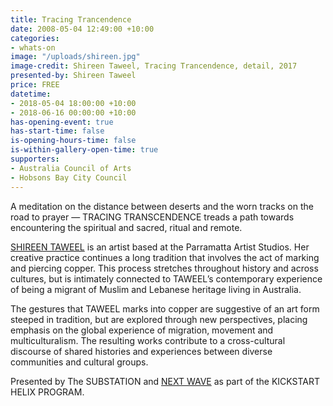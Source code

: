 ```yaml
---
title: Tracing Trancendence
date: 2008-05-04 12:49:00 +10:00
categories:
- whats-on
image: "/uploads/shireen.jpg"
image-credit: Shireen Taweel, Tracing Trancendence, detail, 2017
presented-by: Shireen Taweel
price: FREE
datetime:
- 2018-05-04 18:00:00 +10:00
- 2018-06-16 00:00:00 +10:00
has-opening-event: true
has-start-time: false
is-opening-hours-time: false
is-within-gallery-open-time: true
supporters:
- Australia Council of Arts
- Hobsons Bay City Council
---
```


A meditation on the distance between deserts and the worn tracks on the road to prayer — TRACING TRANSCENDENCE treads a path towards encountering the spiritual and sacred, ritual and remote.

[SHIREEN TAWEEL](http://shireentaweel.com/) is an artist based at the Parramatta Artist Studios. Her creative practice continues a long tradition that involves the act of marking and piercing copper. This process stretches throughout history and across cultures, but is intimately connected to TAWEEL’s contemporary experience of being a migrant of Muslim and Lebanese heritage living in Australia.

The gestures that TAWEEL marks into copper are suggestive of an art form steeped in tradition, but are explored through new perspectives, placing emphasis on the global experience of migration, movement and multiculturalism. The resulting works contribute to a cross-cultural discourse of shared histories and experiences between diverse communities and cultural groups.

Presented by The SUBSTATION and [NEXT WAVE](http://nextwave.org.au/) as part of the KICKSTART HELIX PROGRAM.
